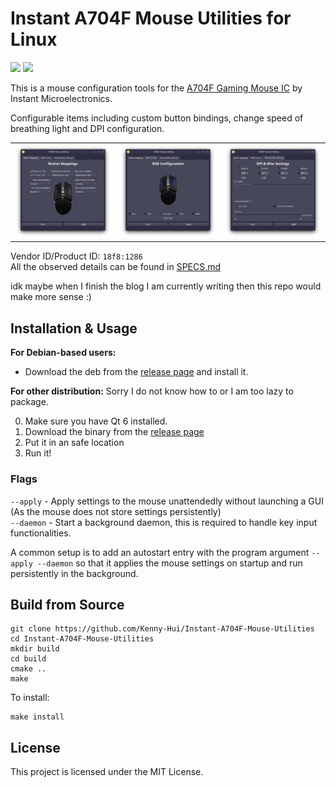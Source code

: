 # Instant A704F Mouse Utilities for Linux
![](https://img.shields.io/badge/jank_inside-brown) ![](https://img.shields.io/badge/works_on-my_machine-green)

This is a mouse configuration tools for the [A704F Gaming Mouse IC](https://instant-sys.com/uploads/pdf/norm/SPEC/A704F_SPEC_EN.V1.00.pdf) by Instant Microelectronics.  

Configurable items including custom button bindings, change speed of breathing light and DPI configuration.  

<table>
    <tr>
        <td><img src="./assets/1.png"></td>
        <td><img src="./assets/2.png"></td>
        <td><img src="./assets/3.png"></td>
    </tr>
</table>

Vendor ID/Product ID: `18f8:1286`  
All the observed details can be found in [SPECS.md](./SPECS.md)

idk maybe when I finish the blog I am currently writing then this repo would make more sense :)

## Installation & Usage
**For Debian-based users:**
- Download the deb from the [release page](https://github.com/Kenny-Hui/Instant-A704F-Mouse-Utilities/releases/latest) and install it.

**For other distribution:**
Sorry I do not know how to or I am too lazy to package.

0. Make sure you have Qt 6 installed.
1. Download the binary from the [release page](https://github.com/Kenny-Hui/Instant-A704F-Mouse-Utilities/releases/latest)
2. Put it in an safe location
3. Run it!

### Flags
`--apply` - Apply settings to the mouse unattendedly without launching a GUI (As the mouse does not store settings persistently)  
`--daemon` - Start a background daemon, this is required to handle key input functionalities.

A common setup is to add an autostart entry with the program argument `--apply --daemon` so that it applies the mouse settings on startup and run persistently in the background.

## Build from Source
```
git clone https://github.com/Kenny-Hui/Instant-A704F-Mouse-Utilities
cd Instant-A704F-Mouse-Utilities
mkdir build
cd build
cmake ..
make
```

To install:
```
make install
```

## License
This project is licensed under the MIT License.